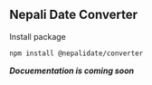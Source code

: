 ## Nepali Date Converter

Install package

```bash
npm install @nepalidate/converter
```

***Docuementation is coming soon***
